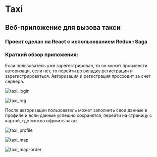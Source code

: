 # Taxi
## Веб-приложение для вызова такси

### Проект сделан на React с использованием Redux+Saga

### Краткий обзор приложения:

Если пользователь уже зарегестрирован, то он может произвести авторизаци, если нет, то перейти во вкладку регистрации и зарегистрироваться.
Авторизация и регистрация просходит за счет сервера.

![taxi_login](https://user-images.githubusercontent.com/29666697/115755934-3b223a00-a3e1-11eb-9080-0ecc92a7c00e.png)

![taxi_reg](https://user-images.githubusercontent.com/29666697/115755952-41181b00-a3e1-11eb-995a-8b627eec412d.png)

После авторизации пользователь может заполнить свои данные в профиле и если данные успешно сохранятся, перейти на страницу с картой, где можно офрмить заказ

![taxi_profile](https://user-images.githubusercontent.com/29666697/115756774-a10ec180-a3e1-11eb-97b0-6d42e19540a0.png)

![taxi_map](https://user-images.githubusercontent.com/29666697/115756825-a409b200-a3e1-11eb-975a-63d07d25bf26.png)

![taxi_map-order](https://user-images.githubusercontent.com/29666697/115756880-a704a280-a3e1-11eb-90c8-b13b75421313.png)

